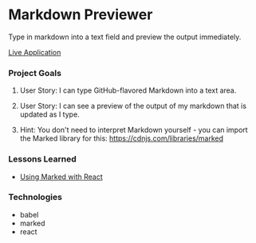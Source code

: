 # Markdown Previewer

Type in markdown into a text field and preview the output immediately.

[Live Application](https://markdown-previewer-dlzl.surge.sh)

### Project Goals

1. User Story: I can type GitHub-flavored Markdown into a text area.

2. User Story: I can see a preview of the output of my markdown that is updated as I type.

3. Hint: You don't need to interpret Markdown yourself - you can import the Marked library for this: https://cdnjs.com/libraries/marked

### Lessons Learned

* [Using Marked with React](https://stackoverflow.com/questions/34686523/using-marked-in-react)

### Technologies

* babel
* marked
* react
